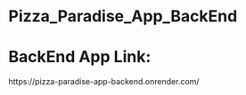 # Pizza_Paradise_App_BackEnd

<h1>BackEnd App Link:</h1>
https://pizza-paradise-app-backend.onrender.com/

